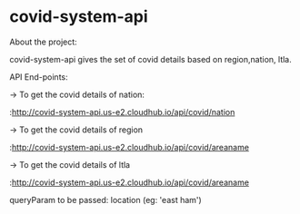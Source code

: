 # covid-system-api
 About the project:

covid-system-api gives the set of covid details based on region,nation, ltla.

API End-points:

-> To get the covid details of nation:

:http://covid-system-api.us-e2.cloudhub.io/api/covid/nation


-> To get the covid details of region

:http://covid-system-api.us-e2.cloudhub.io/api/covid/areaname

-> To get the covid details of ltla

:http://covid-system-api.us-e2.cloudhub.io/api/covid/areaname
 
queryParam to be passed: location  (eg: 'east ham')
